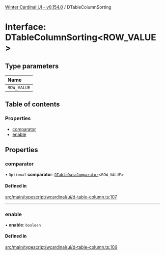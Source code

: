 [Winter Cardinal UI - v0.154.0](../index.md) / DTableColumnSorting

# Interface: DTableColumnSorting<ROW_VALUE\>

## Type parameters

| Name |
| :------ |
| `ROW_VALUE` |

## Table of contents

### Properties

- [comparator](DTableColumnSorting.md#comparator)
- [enable](DTableColumnSorting.md#enable)

## Properties

### comparator

• `Optional` **comparator**: [`DTableDataComparator`](../index.md#dtabledatacomparator)<`ROW_VALUE`\>

#### Defined in

[src/main/typescript/wcardinal/ui/d-table-column.ts:107](https://github.com/winter-cardinal/winter-cardinal-ui/blob/v0.154.0/src/main/typescript/wcardinal/ui/d-table-column.ts#L107)

___

### enable

• **enable**: `boolean`

#### Defined in

[src/main/typescript/wcardinal/ui/d-table-column.ts:106](https://github.com/winter-cardinal/winter-cardinal-ui/blob/v0.154.0/src/main/typescript/wcardinal/ui/d-table-column.ts#L106)
